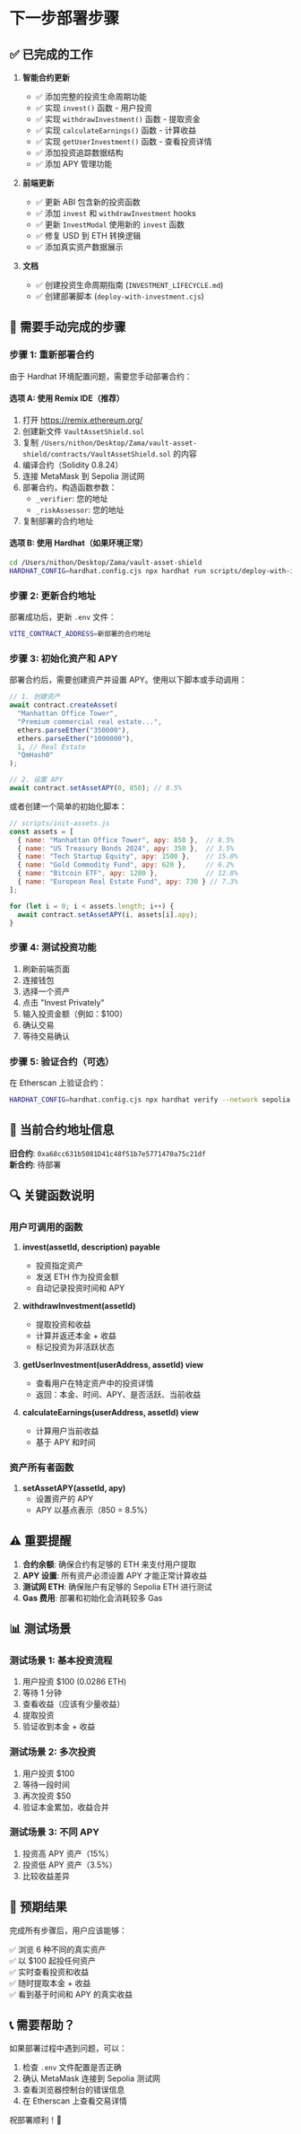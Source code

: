 # 下一步部署步骤

## ✅ 已完成的工作

1. **智能合约更新**
   - ✅ 添加完整的投资生命周期功能
   - ✅ 实现 `invest()` 函数 - 用户投资
   - ✅ 实现 `withdrawInvestment()` 函数 - 提取资金
   - ✅ 实现 `calculateEarnings()` 函数 - 计算收益
   - ✅ 实现 `getUserInvestment()` 函数 - 查看投资详情
   - ✅ 添加投资追踪数据结构
   - ✅ 添加 APY 管理功能

2. **前端更新**
   - ✅ 更新 ABI 包含新的投资函数
   - ✅ 添加 `invest` 和 `withdrawInvestment` hooks
   - ✅ 更新 `InvestModal` 使用新的 `invest` 函数
   - ✅ 修复 USD 到 ETH 转换逻辑
   - ✅ 添加真实资产数据展示

3. **文档**
   - ✅ 创建投资生命周期指南 (`INVESTMENT_LIFECYCLE.md`)
   - ✅ 创建部署脚本 (`deploy-with-investment.cjs`)

## 🚀 需要手动完成的步骤

### 步骤 1: 重新部署合约

由于 Hardhat 环境配置问题，需要您手动部署合约：

#### 选项 A: 使用 Remix IDE（推荐）

1. 打开 https://remix.ethereum.org/
2. 创建新文件 `VaultAssetShield.sol`
3. 复制 `/Users/nithon/Desktop/Zama/vault-asset-shield/contracts/VaultAssetShield.sol` 的内容
4. 编译合约（Solidity 0.8.24）
5. 连接 MetaMask 到 Sepolia 测试网
6. 部署合约，构造函数参数：
   - `_verifier`: 您的地址
   - `_riskAssessor`: 您的地址
7. 复制部署的合约地址

#### 选项 B: 使用 Hardhat（如果环境正常）

```bash
cd /Users/nithon/Desktop/Zama/vault-asset-shield
HARDHAT_CONFIG=hardhat.config.cjs npx hardhat run scripts/deploy-with-investment.cjs --network sepolia
```

### 步骤 2: 更新合约地址

部署成功后，更新 `.env` 文件：

```bash
VITE_CONTRACT_ADDRESS=新部署的合约地址
```

### 步骤 3: 初始化资产和 APY

部署合约后，需要创建资产并设置 APY。使用以下脚本或手动调用：

```javascript
// 1. 创建资产
await contract.createAsset(
  "Manhattan Office Tower",
  "Premium commercial real estate...",
  ethers.parseEther("350000"),
  ethers.parseEther("1000000"),
  1, // Real Estate
  "QmHash0"
);

// 2. 设置 APY
await contract.setAssetAPY(0, 850); // 8.5%
```

或者创建一个简单的初始化脚本：

```javascript
// scripts/init-assets.js
const assets = [
  { name: "Manhattan Office Tower", apy: 850 },  // 8.5%
  { name: "US Treasury Bonds 2024", apy: 350 },  // 3.5%
  { name: "Tech Startup Equity", apy: 1500 },    // 15.0%
  { name: "Gold Commodity Fund", apy: 620 },     // 6.2%
  { name: "Bitcoin ETF", apy: 1280 },            // 12.8%
  { name: "European Real Estate Fund", apy: 730 } // 7.3%
];

for (let i = 0; i < assets.length; i++) {
  await contract.setAssetAPY(i, assets[i].apy);
}
```

### 步骤 4: 测试投资功能

1. 刷新前端页面
2. 连接钱包
3. 选择一个资产
4. 点击 "Invest Privately"
5. 输入投资金额（例如：$100）
6. 确认交易
7. 等待交易确认

### 步骤 5: 验证合约（可选）

在 Etherscan 上验证合约：

```bash
HARDHAT_CONFIG=hardhat.config.cjs npx hardhat verify --network sepolia <合约地址> <verifier地址> <riskAssessor地址>
```

## 📝 当前合约地址信息

**旧合约**: `0xa68cc631b5081D41c48f51b7e5771470a75c21df`  
**新合约**: 待部署

## 🔍 关键函数说明

### 用户可调用的函数

1. **invest(assetId, description) payable**
   - 投资指定资产
   - 发送 ETH 作为投资金额
   - 自动记录投资时间和 APY

2. **withdrawInvestment(assetId)**
   - 提取投资和收益
   - 计算并返还本金 + 收益
   - 标记投资为非活跃状态

3. **getUserInvestment(userAddress, assetId) view**
   - 查看用户在特定资产中的投资详情
   - 返回：本金、时间、APY、是否活跃、当前收益

4. **calculateEarnings(userAddress, assetId) view**
   - 计算用户当前收益
   - 基于 APY 和时间

### 资产所有者函数

1. **setAssetAPY(assetId, apy)**
   - 设置资产的 APY
   - APY 以基点表示（850 = 8.5%）

## ⚠️ 重要提醒

1. **合约余额**: 确保合约有足够的 ETH 来支付用户提取
2. **APY 设置**: 所有资产必须设置 APY 才能正常计算收益
3. **测试网 ETH**: 确保账户有足够的 Sepolia ETH 进行测试
4. **Gas 费用**: 部署和初始化会消耗较多 Gas

## 📊 测试场景

### 测试场景 1: 基本投资流程
1. 用户投资 $100 (0.0286 ETH)
2. 等待 1 分钟
3. 查看收益（应该有少量收益）
4. 提取投资
5. 验证收到本金 + 收益

### 测试场景 2: 多次投资
1. 用户投资 $100
2. 等待一段时间
3. 再次投资 $50
4. 验证本金累加，收益合并

### 测试场景 3: 不同 APY
1. 投资高 APY 资产（15%）
2. 投资低 APY 资产（3.5%）
3. 比较收益差异

## 🎉 预期结果

完成所有步骤后，用户应该能够：

✅ 浏览 6 种不同的真实资产  
✅ 以 $100 起投任何资产  
✅ 实时查看投资和收益  
✅ 随时提取本金 + 收益  
✅ 看到基于时间和 APY 的真实收益  

## 📞 需要帮助？

如果部署过程中遇到问题，可以：

1. 检查 `.env` 文件配置是否正确
2. 确认 MetaMask 连接到 Sepolia 测试网
3. 查看浏览器控制台的错误信息
4. 在 Etherscan 上查看交易详情

祝部署顺利！🚀

